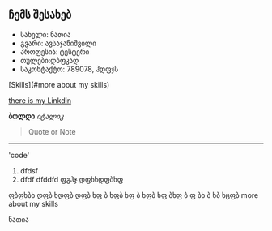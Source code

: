 ## ჩემს შესახებ
 - სახელი: ნათია
 - გვარი: ავსაჯანიშვილი
 - პროფესია: ტესტერი
 - თულები:დბფკად
 - საკონტაქტო: 789078, ჰდფჯს

[Skills](#more about my skills)

[there is my Linkdin](https://dressup.ge)

 **ბოლდი**
 *იტალიკ*
 > Quote or Note
>
>
> 
--------------------------------------------------------------

'code'
1. dfdsf
2. dfdf
dfddfd
ფგჰჯ
დფხხდფბხფ

ფბფხბხ
დფბ
ხდფბ
დფბ
ხფ
ბ
ხფბ
ხფ
ბ
ხფბ
ხფ
ბხფ
ბ
ფ
ბხ
ბ
ხბ
ხცფბ
more about my skills

ნათია
